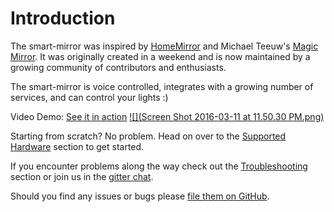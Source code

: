 # Introduction

The smart-mirror was inspired by [HomeMirror](https://github.com/HannahMitt/HomeMirror) and Michael Teeuw's [Magic Mirror](http://michaelteeuw.nl/tagged/magicmirror). It was originally created in a weekend and is now maintained by a growing community of contributors and enthusiasts. 

The smart-mirror is voice controlled, integrates with a growing number of services, and can control your lights :)

Video Demo: [See it in action](https://youtu.be/PDIbhV8Nvq8)
[![](Screen Shot 2016-03-11 at 11.50.30 PM.png)](https://youtu.be/PDIbhV8Nvq8)

Starting from scratch? No problem. Head on over to the [Supported Hardware](docs/supported_hardware.md) section to get started.

If you encounter problems along the way check out the [Troubleshooting](docs/troubleshooting.md) section or join us in the [gitter chat](https://gitter.im/evancohen/smart-mirror).

Should you find any issues or bugs please [file them on GitHub](https://github.com/evancohen/smart-mirror/issues/new).